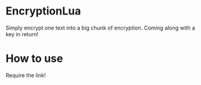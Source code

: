 # EncryptionLua
Simply encrypt one text into a big chunk of encryption. Coming along with a key in return!

# How to use
Require the link!
